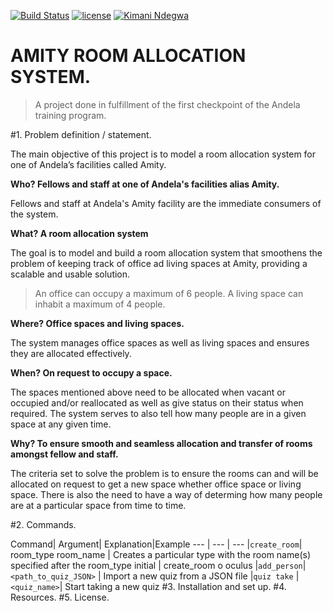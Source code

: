 [![Build Status](https://travis-ci.org/andela-kndegwa/CP1.svg?branch=develop)](https://travis-ci.org/andela-kndegwa/CP1)
[![license](https://img.shields.io/github/license/mashape/apistatus.svg?maxAge=2592000)]()
[![Kimani Ndegwa](https://img.shields.io/badge/Kimani%20Ndegwa-FirstCheckpoint-green.svg)]()

# AMITY ROOM ALLOCATION SYSTEM.

>A project done in fulfillment of the first checkpoint of the Andela training program.

#1. Problem definition / statement.

The main objective of this project is to model a room allocation system for one of Andela’s facilities called Amity.

**Who? Fellows and staff at one of Andela's facilities alias Amity.**

Fellows and staff at Andela's Amity facility are the immediate consumers of the system.

**What? A room allocation system**

The goal is to model and build a room allocation system that smoothens the problem of keeping track of office ad living spaces at Amity, providing a scalable and usable solution.

>An office can occupy a maximum of 6 people. A living space can inhabit a maximum of 4 people.

**Where? Office spaces and living spaces.**

The system manages office spaces as well as living spaces and ensures they are allocated effectively.

**When? On request to occupy a space.**

The spaces mentioned above need to be allocated when vacant or occupied and/or reallocated as well as give status on their status when required.
The system serves to also tell how many people are in a given space at any given time.

**Why? To ensure smooth and seamless allocation and transfer of rooms amongst fellow and staff.**

The criteria set to solve the problem is to ensure the rooms can and will be allocated on request to get a new space whether office space or living space.
There is also the need to have a way of determing how many people are at a particular space from time to time.


#2. Commands.

Command| Argument| Explanation|Example
--- | --- | ---
|`create_room`| room_type room_name | Creates a particular type with the room name(s) specified after the room_type initial | create_room o oculus
|`add_person`| `<path_to_quiz_JSON>` | Import a new quiz from a JSON file
|`quiz take` | `<quiz_name>`| Start taking a new quiz
#3. Installation and set up.
#4. Resources.
#5. License.
